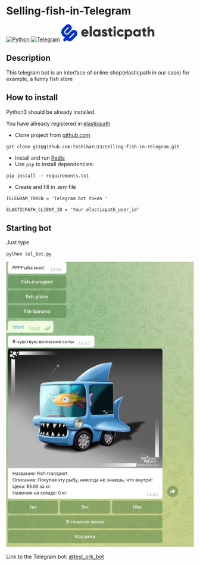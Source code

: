 # Selling-fish-in-Telegram
[![Python](https://img.shields.io/badge/Python-3776AB?style=for-the-badge&logo=python&logoColor=white)](https://www.python.org/)
[![Telegram](https://img.shields.io/badge/Telegram-2CA5E0?style=for-the-badge&logo=telegram&logoColor=white)](https://telegram.org/)
[![Elasticpath](./images/logo_4.png)](https://www.elasticpath.com/)
## Description
This telegram bot is an interface of online shop(elasticpath in our case) for example, a funny fish store
## How to install
Python3 should be already installed.

You have allready registered in [elasticpath](https://www.elasticpath.com/)

- Clone project from [github.com](https://github.com)
```shell
git clone git@github.com:toshiharu13/Selling-fish-in-Telegram.git
```
- Install and run [Redis](https://realpython.com/python-redis/)
- Use `pip` to install dependencies:
```bash
pip install -r requirements.txt
```
- Create and fill in .env file
```dotenv
TELEGRAM_TOKEN = 'Telegram bot token '
```
```dotenv
ELASTICPATH_CLIENT_ID = 'Your elasticpath_user_id'
```
## Starting bot
Just type
```shell
python tel_bot.py
```
![fish_bot](./images/bot_screen.png)

Link to the Telegram bot: [@test_ork_bot](https://t.me/test_ork_bot)